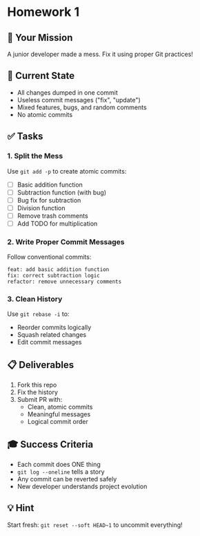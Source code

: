 # Homework 1

## 🎯 Your Mission
A junior developer made a mess. Fix it using proper Git practices!

## 📁 Current State
- All changes dumped in one commit
- Useless commit messages ("fix", "update")
- Mixed features, bugs, and random comments
- No atomic commits

## ✅ Tasks

### 1. Split the Mess
Use `git add -p` to create atomic commits:
- [ ] Basic addition function
- [ ] Subtraction function (with bug)
- [ ] Bug fix for subtraction
- [ ] Division function
- [ ] Remove trash comments
- [ ] Add TODO for multiplication

### 2. Write Proper Commit Messages
Follow conventional commits:
```
feat: add basic addition function
fix: correct subtraction logic
refactor: remove unnecessary comments
```

### 3. Clean History
Use `git rebase -i` to:
- Reorder commits logically
- Squash related changes
- Edit commit messages

## 📋 Deliverables
1. Fork this repo
2. Fix the history
3. Submit PR with:
   - Clean, atomic commits
   - Meaningful messages
   - Logical commit order

## 🎓 Success Criteria
- Each commit does ONE thing
- `git log --oneline` tells a story
- Any commit can be reverted safely
- New developer understands project evolution

## 💡 Hint
Start fresh: `git reset --soft HEAD~1` to uncommit everything!
